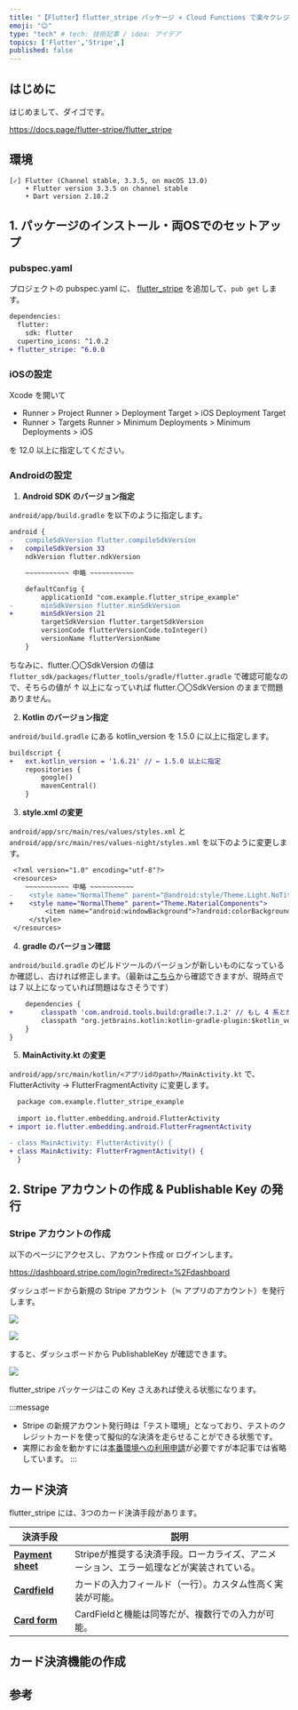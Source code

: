```yaml
---
title: "【Flutter】flutter_stripe パッケージ × Cloud Functions で楽々クレジット決済"
emoji: "😊"
type: "tech" # tech: 技術記事 / idea: アイデア
topics: ['Flutter','Stripe',]
published: false
---
```


## はじめに

はじめまして、ダイゴです。

https://docs.page/flutter-stripe/flutter_stripe


## 環境

```shell
[✓] Flutter (Channel stable, 3.3.5, on macOS 13.0)
    • Flutter version 3.3.5 on channel stable
    • Dart version 2.18.2
```

## 1. パッケージのインストール・両OSでのセットアップ
### pubspec.yaml

プロジェクトの pubspec.yaml に、 [flutter_stripe](https://pub.dev/packages/flutter_stripe) を追加して、`pub get` します。

```diff yaml
dependencies:
  flutter:
    sdk: flutter
  cupertino_icons: ^1.0.2
+ flutter_stripe: ^6.0.0
```

### iOSの設定

Xcode を開いて
- Runner > Project Runner > Deployment Target > iOS Deployment Target
- Runner > Targets Runner > Minimum Deployments > Minimum Deployments > iOS 

を 12.0 以上に指定してください。

### Androidの設定

1. **Android SDK のバージョン指定**

`android/app/build.gradle` を以下のように指定します。

```diff gradle
android {
-   compileSdkVersion flutter.compileSdkVersion
+   compileSdkVersion 33
    ndkVersion flutter.ndkVersion

    ~~~~~~~~~~~ 中略 ~~~~~~~~~~~

    defaultConfig {
        applicationId "com.example.flutter_stripe_example"
-       minSdkVersion flutter.minSdkVersion
+       minSdkVersion 21
        targetSdkVersion flutter.targetSdkVersion
        versionCode flutterVersionCode.toInteger()
        versionName flutterVersionName
    }
```

ちなみに、flutter.〇〇SdkVersion の値は `flutter_sdk/packages/flutter_tools/gradle/flutter.gradle` で確認可能なので、そちらの値が ↑ 以上になっていれば flutter.〇〇SdkVersion のままで問題ありません。

2. **Kotlin のバージョン指定**

`android/build.gradle` にある kotlin_version を 1.5.0 に以上に指定します。

```diff gradle
buildscript {
+   ext.kotlin_version = '1.6.21' // ← 1.5.0 以上に指定
    repositories {
        google()
        mavenCentral()
    }
```

3. **style.xml の変更**

`android/app/src/main/res/values/styles.xml` と `android/app/src/main/res/values-night/styles.xml` を以下のように変更します。

```diff xml
 <?xml version="1.0" encoding="utf-8"?>
 <resources>
    ~~~~~~~~~~~ 中略 ~~~~~~~~~~~
-    <style name="NormalTheme" parent="@android:style/Theme.Light.NoTitleBar">
+    <style name="NormalTheme" parent="Theme.MaterialComponents">
         <item name="android:windowBackground">?android:colorBackground</item>
     </style>
 </resources>
```

4. **gradle のバージョン確認**

`android/build.gradle` のビルドツールのバージョンが新しいものになっているか確認し、古ければ修正します。（最新は[こちら](https://mvnrepository.com/artifact/com.android.tools.build/gradle?repo=google)から確認できますが、現時点では 7 以上になっていれば問題はなさそうです）

```diff gradle
    dependencies {
+       classpath 'com.android.tools.build:gradle:7.1.2' // もし 4 系とかになっていたら修正
        classpath "org.jetbrains.kotlin:kotlin-gradle-plugin:$kotlin_version"
    }
}
```

5. **MainActivity.kt の変更**

`android/app/src/main/kotlin/<アプリidのpath>/MainActivity.kt` で、FlutterActivity → FlutterFragmentActivity に変更します。

```diff kt
  package com.example.flutter_stripe_example
  
  import io.flutter.embedding.android.FlutterActivity
+ import io.flutter.embedding.android.FlutterFragmentActivity

- class MainActivity: FlutterActivity() {
+ class MainActivity: FlutterFragmentActivity() {
  }
```

## 2. Stripe アカウントの作成 & Publishable Key の発行

### Stripe アカウントの作成

以下のページにアクセスし、アカウント作成 or ログインします。

https://dashboard.stripe.com/login?redirect=%2Fdashboard

ダッシュボードから新規の Stripe アカウント（≒ アプリのアカウント）を発行します。

![](https://storage.googleapis.com/zenn-user-upload/7c6cde6eaf0c-20221105.png)

![](https://storage.googleapis.com/zenn-user-upload/634ed8bc864d-20221105.png)

すると、ダッシュボードから PublishableKey が確認できます。

![](https://storage.googleapis.com/zenn-user-upload/693d237aa62e-20221105.png)

flutter_stripe パッケージはこの Key さえあれば使える状態になります。

:::message
- Stripe の新規アカウント発行時は「テスト環境」となっており、テストのクレジットカードを使って擬似的な決済を走らせることができる状態です。
- 実際にお金を動かすには[本番環境への利用申請](https://dashboard.stripe.com/account/onboarding/business-structure)が必要ですが本記事では省略しています。
:::

## カード決済

flutter_stripe には、3つのカード決済手段があります。

決済手段        |  説明  | 
------------- | --------------------------------------- | 
[**Payment sheet**](https://docs.page/flutter-stripe/flutter_stripe/sheet) | Stripeが推奨する決済手段。ローカライズ、アニメーション、エラー処理などが実装されている。  | 
[**Cardfield**](https://docs.page/flutter-stripe/flutter_stripe/card_field) | カードの入力フィールド（一行）。カスタム性高く実装が可能。 | 
[**Card form**](https://docs.page/flutter-stripe/flutter_stripe/card_field)  | CardFieldと機能は同等だが、複数行での入力が可能。 | 

## カード決済機能の作成


## 参考

